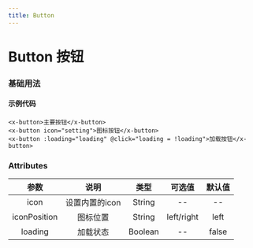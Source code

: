 ```yaml
---
title: Button
---
```

# Button 按钮

### 基础用法
<demo-button></demo-button>

#### 示例代码
```vue
<x-button>主要按钮</x-button>
<x-button icon="setting">图标按钮</x-button>
<x-button :loading="loading" @click="loading = !loading">加载按钮</x-button>
```

### Attributes
|参数| 说明 |  类型  | 可选值 | 默认值 |
| :-------------: |:-------------:| :-----:|:-----:|:-----:|
| icon | 设置内置的icon |    String | -- | -- 
|iconPosition|图标位置|String|left/right|left
| loading      | 加载状态      |  Boolean |--| false
